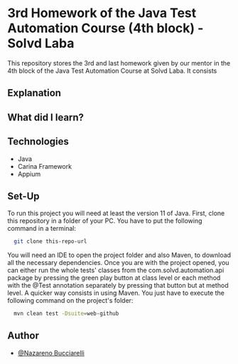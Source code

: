 # 3rd Homework of the Java Test Automation Course (4th block) - Solvd Laba
This repository stores the 3rd and last homework given by our mentor in the 4th block of
the Java Test Automation Course at Solvd Laba. It consists 

## Explanation

## What did I learn?

## Technologies

- Java
- Carina Framework
- Appium

## Set-Up

To run this project you will need at least the version 11 of Java.
First, clone this repository in a folder of your PC.
You have to put the following command in a terminal:

```bash
  git clone this-repo-url
```
You will need an IDE to open the project folder and also Maven, to download
all the necessary dependencies. Once you are with the project opened, you
can either run the whole tests' classes from the com.solvd.automation.api 
package by pressing the green play button at class level or each method with 
the @Test annotation separately by pressing that button but at method level.
    A quicker way consists in using Maven. You just have to execute the
following command on the project's folder:

```bash
  mvn clean test -Dsuite=web-github
```

## Author

- [@Nazareno Bucciarelli](https://github.com/nazabucciarelli)

